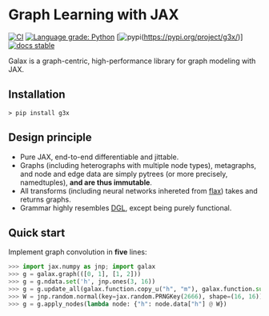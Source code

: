 Graph Learning with JAX
========================
[//]: # (Badges)
[![CI](https://github.com/yuanqing-wang/galax/actions/workflows/CI.yml/badge.svg?branch=main)](https://github.com/yuanqing-wang/galax/actions/workflows/CI.yml)
[![Language grade: Python](https://img.shields.io/lgtm/grade/python/g/yuanqing-wang/galax.svg?logo=lgtm&logoWidth=18)](https://lgtm.com/projects/g/yuanqing-wang/galax/context:python)
[![pypi](https://img.shields.io/pypi/v/g3x.svg)(https://pypi.org/project/g3x/)]
[![docs stable](https://img.shields.io/badge/docs-stable-5077AB.svg?logo=read%20the%20docs)](https://galax.wangyq.net/)

Galax is a graph-centric, high-performance library for graph modeling with JAX.

## Installation
```
> pip install g3x
```

## Design principle
* Pure JAX, end-to-end differentiable and jittable.
* Graphs (including heterographs with multiple node types), metagraphs, and node and edge data are simply pytrees (or more precisely, namedtuples), **and are thus immutable**.
* All transforms (including neural networks inhereted from [flax](https://github.com/google/flax)) takes and returns graphs.
* Grammar highly resembles [DGL](https://www.dgl.ai), except being purely functional.

## Quick start
Implement graph convolution in **five** lines:
```python
>>> import jax.numpy as jnp; import galax
>>> g = galax.graph(([0, 1], [1, 2]))
>>> g = g.ndata.set('h', jnp.ones(3, 16))
>>> g = g.update_all(galax.function.copy_u("h", "m"), galax.function.sum("m", "h"))
>>> W = jnp.random.normal(key=jax.random.PRNGKey(2666), shape=(16, 16))
>>> g = g.apply_nodes(lambda node: {"h": node.data["h"] @ W}) 
```


